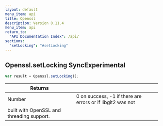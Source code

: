 ```yaml
---
layout: default
menu_item: api
title: Openssl
description: Version 0.11.4
menu_item: api
return_to:
  "API Documentation Index": /api/
sections:
  "setLocking": "#setLocking"
---
```


## <a name="setLocking"></a><span>Openssl.</span>setLocking <span class="tags"><span class="sync">Sync</span><span class="experimental">Experimental</span></span>

```js
var result = Openssl.setLocking();
```

| Returns |  |
| --- | --- |
| Number |  0 on success, -1 if there are errors or if libgit2 was not
 built with OpenSSL and threading support. |

